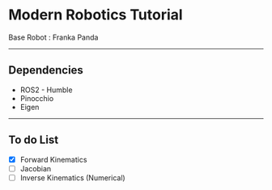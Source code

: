 # Modern Robotics Tutorial
Base Robot : Franka Panda

- - -
## Dependencies
* ROS2 - Humble
* Pinocchio
* Eigen

- - -
## To do List
- [x] Forward Kinematics
- [ ] Jacobian
- [ ] Inverse Kinematics (Numerical)
